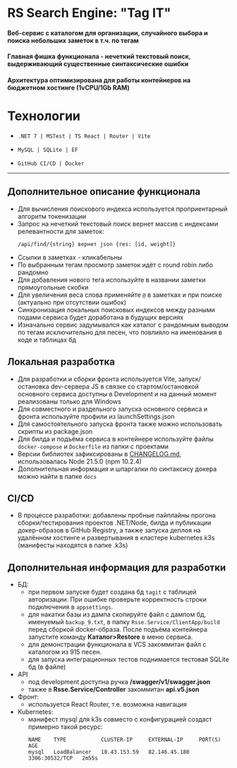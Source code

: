 # RS Search Engine: "Tag IT"
#### Веб-сервис с каталогом для организации, случайного выбора и поиска небольших заметок в т.ч. по тегам
#### Главная фишка функционала - нечеткий текстовый поиск, выдерживающий существенные синтаксические ошибки
#### Архитектура оптимизирована для работы контейнеров на бюджетном хостинге (1vCPU/1Gb RAM)

# Технологии
* ```text
  .NET 7 | MSTest | TS React | Router | Vite
  ```    
* ```text
  MySQL | SQLite | EF
  ```
* ```text
  GitHub CI/CD | Docker
  ```
---------------------------------------------

## Дополнительное описание функционала
* Для вычисления поискового индекса используется проприентарный алгоритм токенизации
* Запрос на нечеткий текстовый поиск вернет массив с индексами релевантности для заметок: 
  ```text
  /api/find/{string} вернет json {res: [id, weight]}
  ```
* Ссылки в заметках - кликабельны
* По выбранным тегам просмотр заметок идёт с round robin либо рандомно
* Для добавления нового тега используйте в названии заметки прямоугольные скобки
* Для увеличения веса слова применяйте ```@``` в заметках и при поиске (актуально при отсутствии ошибок)
* Синхронизация локальных поисковых индексов между разными подами сервиса будет доработана 
в будущих версиях
* Изначально сервис задумывался как каталог с рандомным выводом по тегам исключительно для песен, что повлияло на именования в коде и таблицах бд

## Локальная разработка
* Для разработки и сборки фронта используется Vite, 
запуск/остановка dev-сервера JS в связке со стартом/остановкой основного сервиса доступны в Development
и на данный момент реализованы только для Windows
* Для совместного и раздельного запуска основного сервиса и фронта используйте профили из launchSettings.json
* Для самостоятельного запуска фронта также можно использовать скрипты из package.json
* Для билда и подъёма сервиса в контейнере используйте файлы ```docker-compose``` и ```Dockerfile``` из папки с проектами
* Версии библиотек зафиксированы в [CHANGELOG.md](CHANGELOG.md), использовалась Node 21.5.0 (npm 10.2.4)
* Дополнительная информация и шпаргалки по синтаксису докера можно найти в папке ```docs```

## CI/CD
* В процессе разработки: добавлены пробные пайплайны прогона сборки/тестирования проектов .NET/Node, 
  билда и публикации докер-образов в GitHub Registry, а также запуска деплоя на удалённом хостинге 
  и развертывания в кластере kubernetes k3s (манифесты находятся в папке .k3s)

## Дополнительная информация для разработки
* БД:
  - при первом запуске будет создана бд `tagit` с таблицей авторизации. При ошибке проверьте корректность строки подключения в `appsettings`.
  - для накатки базы из дампа скопируйте файл с дампом бд, именуемый `backup_9.txt`, в папку `Rsse.Service/ClientApp/build` перед сборкой docker-образа.
    После подъёма контейнера запустите команду **Каталог>Restore** в меню сервиса.
  - для демонстрации функционала в VCS закоммитан файл с каталогом из 915 песен.
  - для запуска интеграционных тестов поднимается тестовая SQLite бд (в файле)
* API
  - под development доступна ручка **/swagger/v1/swagger.json**
  - также в **Rsse.Service/Controller** закоммитан **api.v5.json**
* Фронт:
  - используется React Router, т.е. возможна навигация
* Kubernetes:
    - манифест mysql для k3s совместо с конфигурацией создаст примерно такой ресурс:
      ```text
      NAME    TYPE           CLUSTER-IP     EXTERNAL-IP     PORT(S)          AGE
      mysql   LoadBalancer   10.43.153.59   82.146.45.180   3306:30532/TCP   2m55s
      ```
